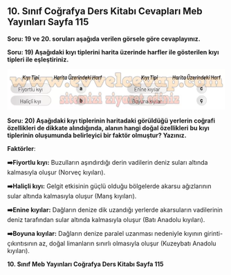 ## 10. Sınıf Coğrafya Ders Kitabı Cevapları Meb Yayınları Sayfa 115

**Soru: 19 ve 20. soruları aşağıda verilen görsele göre cevaplayınız.**

**Soru: 19) Aşağıdaki kıyı tiplerini harita üzerinde harfler ile gösterilen kıyı tipleri ile eşleştiriniz.**

![](./image1.webp)

**Soru: 20) Aşağıdaki kıyı tiplerinin haritadaki görüldüğü yerlerin coğrafi özellikleri de dikkate alındığında, alanın hangi doğal özellikleri bu kıyı tiplerinin oluşumunda belirleyici bir faktör olmuştur? Yazınız.**

**Faktörler**:

**➡️Fiyortlu kıyı:** Buzulların aşındırdığı derin vadilerin deniz suları altında kalmasıyla oluşur (Norveç kıyıları).

**➡️Haliçli kıyı:** Gelgit etkisinin güçlü olduğu bölgelerde akarsu ağızlarının sular altında kalmasıyla oluşur (Manş kıyıları).

**➡️Enine kıyılar:** Dağların denize dik uzandığı yerlerde akarsuların vadilerinin deniz tarafından sular altında kalmasıyla oluşur (Batı Anadolu kıyıları).

**➡️Boyuna kıyılar:** Dağların denize paralel uzanması nedeniyle kıyının girinti-çıkıntısının az, doğal limanların sınırlı olmasıyla oluşur (Kuzeybatı Anadolu kıyıları).

**10. Sınıf Meb Yayınları Coğrafya Ders Kitabı Sayfa 115**